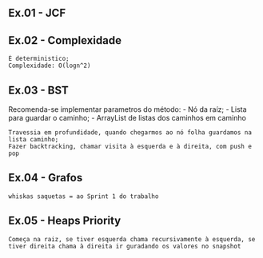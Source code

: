 ## Ex.01 - JCF
## Ex.02 - Complexidade
    É deterministico;
    Complexidade: O(logn^2)

## Ex.03 - BST
Recomenda-se implementar
    parametros do método: 
        - Nó da raíz;
        - Lista para guardar o caminho;
        - ArrayList de listas dos caminhos em caminho

    Travessia em profundidade, quando chegarmos ao nó folha guardamos na lista caminho;
    Fazer backtracking, chamar visita à esquerda e à direita, com push e pop


## Ex.04 - Grafos
    whiskas saquetas = ao Sprint 1 do trabalho

## Ex.05 - Heaps Priority
    Começa na raiz, se tiver esquerda chama recursivamente à esquerda, se tiver direita chama à direita ir guradando os valores no snapshot


